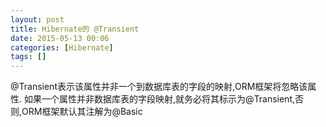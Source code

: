 ```yaml
---
layout: post
title: Hibernate的 @Transient
date: 2015-05-13 00:06
categories: [Hibernate]
tags: []
---
```

@Transient表示该属性并非一个到数据库表的字段的映射,ORM框架将忽略该属性.
如果一个属性并非数据库表的字段映射,就务必将其标示为@Transient,否则,ORM框架默认其注解为@Basic
